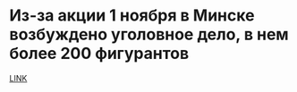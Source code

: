 # Из-за акции 1 ноября в Минске возбуждено уголовное дело, в нем более 200 фигурантов



[LINK](https://varlamov.ru/4079246.html)